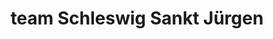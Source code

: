 ---
title: "team Schleswig Sankt Jürgen"
url: /schleswig/team-schleswig-sankt-juergen/
shop: Kiosk
---